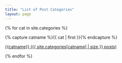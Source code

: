 ```yaml
---
title: "List of Post Categories"
layout: page
---
```


{% for cat in site.categories %}

{% capture catname %}{{ cat | first }}{% endcapture %}

[{{catname}} ({{ site.categories[catname] | size }} posts)](/categories/{{catname}})

{% endfor %}
